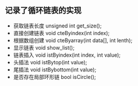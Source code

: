 ## 记录了循环链表的实现
+ 获取链表长度 unsigned int get_size();
+ 直接创建链表 void cteByindex(int index);
+ 根据数组创建 void cteByarray(int data[], int lenth);
+ 显示链表 void show_list();
+ 链表插入 void istByindex(int index, int value);
+ 头插法 void istBytop(int value);
+ 尾插法 void istBybottom(int value);
+ 是否存在局部环形链 bool isCircle();